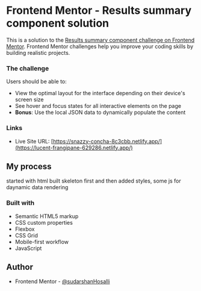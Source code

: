 # Frontend Mentor - Results summary component solution

This is a solution to the [Results summary component challenge on Frontend Mentor](https://www.frontendmentor.io/challenges/results-summary-component-CE_K6s0maV). Frontend Mentor challenges help you improve your coding skills by building realistic projects. 

### The challenge

Users should be able to:

- View the optimal layout for the interface depending on their device's screen size
- See hover and focus states for all interactive elements on the page
- **Bonus**: Use the local JSON data to dynamically populate the content

### Links

- Live Site URL: [https://snazzy-concha-8c3cbb.netlify.app/](https://lucent-frangipane-629286.netlify.app/)

## My process
started with html built skeleton first and then added styles, some js for daynamic data rendering

### Built with

- Semantic HTML5 markup
- CSS custom properties
- Flexbox
- CSS Grid
- Mobile-first workflow
- JavaScript

## Author

- Frontend Mentor - [@sudarshanHosalli](https://www.frontendmentor.io/profile/sudarshanHosalli)

